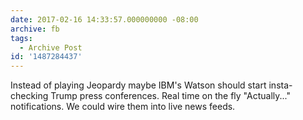 ```yaml
---
date: 2017-02-16 14:33:57.000000000 -08:00
archive: fb
tags: 
  - Archive Post
id: '1487284437'
---
```


Instead of playing Jeopardy maybe IBM's Watson should start insta-checking Trump press conferences. Real time on the fly "Actually..." notifications. We could wire them into live news feeds.
